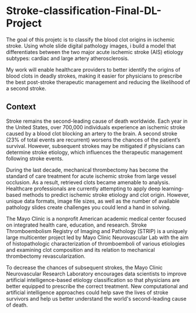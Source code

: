 # Stroke-classification-Final-DL-Project

The goal of this projetc is to classify the blood clot origins in ischemic stroke. Using whole slide digital pathology images, i build a model that differentiates between the two major acute ischemic stroke (AIS) etiology subtypes: cardiac and large artery atherosclerosis.

My work will enable healthcare providers to better identify the origins of blood clots in deadly strokes, making it easier for physicians to prescribe the best post-stroke therapeutic management and reducing the likelihood of a second stroke.

## Context
Stroke remains the second-leading cause of death worldwide. Each year in the United States, over 700,000 individuals experience an ischemic stroke caused by a blood clot blocking an artery to the brain. A second stroke (23% of total events are recurrent) worsens the chances of the patient’s survival. However, subsequent strokes may be mitigated if physicians can determine stroke etiology, which influences the therapeutic management following stroke events.

During the last decade, mechanical thrombectomy has become the standard of care treatment for acute ischemic stroke from large vessel occlusion. As a result, retrieved clots became amenable to analysis. Healthcare professionals are currently attempting to apply deep learning-based methods to predict ischemic stroke etiology and clot origin. However, unique data formats, image file sizes, as well as the number of available pathology slides create challenges you could lend a hand in solving.

The Mayo Clinic is a nonprofit American academic medical center focused on integrated health care, education, and research. Stroke Thromboembolism Registry of Imaging and Pathology (STRIP) is a uniquely large multicenter project led by Mayo Clinic Neurovascular Lab with the aim of histopathologic characterization of thromboemboli of various etiologies and examining clot composition and its relation to mechanical thrombectomy revascularization.

To decrease the chances of subsequent strokes, the Mayo Clinic Neurovascular Research Laboratory encourages data scientists to improve artificial intelligence-based etiology classification so that physicians are better equipped to prescribe the correct treatment. New computational and artificial intelligence approaches could help save the lives of stroke survivors and help us better understand the world's second-leading cause of death.

